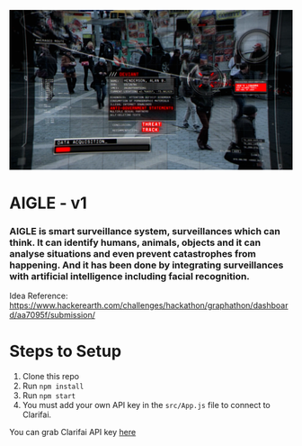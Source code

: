 ![AIGLE](https://github.com/jvoltci/aigle/blob/master/images/aigle.png)
# AIGLE - v1

### AIGLE is smart surveillance system, surveillances which can think. It can identify humans, animals, objects and it can analyse situations and even prevent catastrophes from happening. And it has been done by integrating surveillances with artificial intelligence including facial recognition.

Idea Reference: https://www.hackerearth.com/challenges/hackathon/graphathon/dashboard/aa7095f/submission/

# Steps to Setup

1. Clone this repo
2. Run `npm install`
3. Run `npm start`
4. You must add your own API key in the `src/App.js` file to connect to Clarifai.

You can grab Clarifai API key [here](https://www.clarifai.com/)
